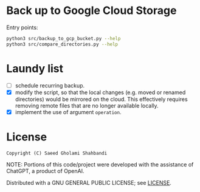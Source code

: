 # Back up to Google Cloud Storage

Entry points:
```bash
python3 src/backup_to_gcp_bucket.py --help
python3 src/compare_directories.py --help
```

# Laundy list
* [ ] schedule recurring backup.
* [x] modify the script, so that the local changes (e.g. moved or renamed directories) would be mirrored on the cloud. This effectively requires removing remote files that are no longer available locally.
* [x] implement the use of argument `operation`.

# License
```
Copyright (C) Saeed Gholami Shahbandi
```

NOTE: Portions of this code/project were developed with the assistance of ChatGPT, a product of OpenAI.

Distributed with a GNU GENERAL PUBLIC LICENSE; see [LICENSE](https://github.com/saeedghsh/backup_to_gcp/blob/master/LICENSE).

